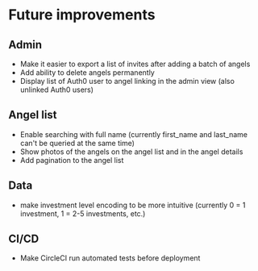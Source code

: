 # Future improvements
## Admin
* Make it easier to export a list of invites after adding a batch of angels
* Add ability to delete angels permanently
* Display list of Auth0 user to angel linking in the admin view (also unlinked Auth0 users)

## Angel list
* Enable searching with full name (currently first_name and last_name can't be queried at the same time)
* Show photos of the angels on the angel list and in the angel details
* Add pagination to the angel list

## Data
* make investment level encoding to be more intuitive (currently 0 = 1 investment, 1 = 2-5 investments, etc.)

## CI/CD
* Make CircleCI run automated tests before deployment
